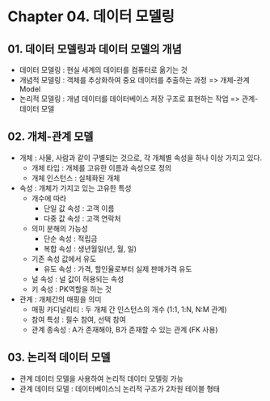 # Chapter 04. 데이터 모델링
## 01. 데이터 모델링과 데이터 모델의 개념
- 데이터 모델링 : 현실 세계의 데이터를 컴퓨터로 옮기는 것
- 개념적 모델링 : 객체를 추상화하여 중요 데이터를 추출하는 과정 => 개체-관계 Model
- 논리적 모델링 : 개념 데이터를 데이터베이스 저장 구조로 표현하는 작업 => 관계-데이터 모델
## 02. 개체-관계 모델
- 개체 : 사물, 사람과 같이 구별되는 것으로, 각 개체별 속성을 하나 이상 가지고 있다.
  - 개체 타입 : 개체를 고유한 이름과 속성으로 정의
  - 개체 인스턴스 : 실체화된 개체
- 속성 : 개체가 가지고 있는 고유한 특성
  - 개수에 따라
    - 단일 값 속성 : 고객 이름
    - 다중 값 속성 : 고객 연락처
  - 의미 분해의 가능성
    - 단순 속성 : 적립금
    - 복합 속성 : 생년월일(년, 월, 일)
  - 기존 속성 값에서 유도
    - 유도 속성 : 가격, 할인율로부터 실제 판매가격 유도
  - 널 속성 : 널 값이 허용되는 속성
  - 키 속성 : PK역할을 하는 것
- 관계 : 개체간의 매핑을 의미
  - 매핑 카디널리티 : 두 개체 간 인스턴스의 개수 (1:1, 1:N, N:M 관계)
  - 참여 특성 : 필수 참여, 선택 참여
  - 관계 종속성 : A가 존재해야, B가 존재할 수 있는 관계 (FK 사용)
## 03. 논리적 데이터 모델
  - 관계 데이터 모델을 사용하여 논리적 데이터 모델링 가능
  - 관계 데이터 모델 : 데이터베이스늬 논리적 구조가 2차원 테이블 형태
